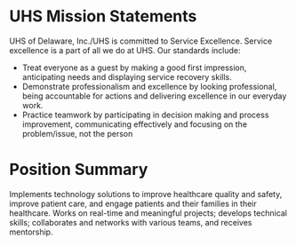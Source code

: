 # UHS Mission Statements
UHS of Delaware, Inc./UHS is committed to Service Excellence.
Service excellence is a part of all we do at UHS. Our standards include:
- Treat everyone as a guest by making a good first impression, anticipating needs and displaying
service recovery skills.
- Demonstrate professionalism and excellence by looking professional, being accountable for actions
and delivering excellence in our everyday work.
- Practice teamwork by participating in decision making and process improvement, communicating
effectively and focusing on the problem/issue, not the person

# Position Summary 
Implements technology solutions to improve healthcare quality and safety, improve patient care,
and engage patients and their families in their healthcare.
Works on real-time and meaningful projects; develops technical skills; collaborates and networks
with various teams, and receives mentorship.

